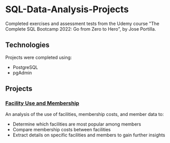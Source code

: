 # SQL-Data-Analysis-Projects
Completed exercises and assessment tests from the Udemy course "The Complete SQL Bootcamp 2022: Go from Zero to Hero", by Jose Portilla.


## Technologies
Projects were completed using:
* PostgreSQL
* pgAdmin


## Projects
### [Facility Use and Membership](https://github.com/bbastron/SQL-Data-Analysis-Projects/blob/main/facility_analysis.sql)
An analysis of the use of facilities, membership costs, and member data to:
* Determine which facilities are most popular among members
* Compare membership costs between facilities
* Extract details on specific facilities and members to gain further insights
